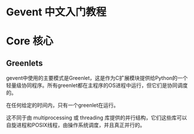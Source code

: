 # Gevent 中文入门教程

# Core 核心

## Greenlets

gevent中使用的主要模式是Greenlet，这是作为C扩展模块提供给Python的一个轻量级协同程序。所有greenlet都在主程序的OS进程中运行，但它们是协同调度的。

在任何给定的时间内，只有一个greenlet在运行。

这不同于由 multiprocessing 或 threading 库提供的并行结构，它们这些库可以自旋进程和POSIX线程，由操作系统调度，并且真正并行的。
